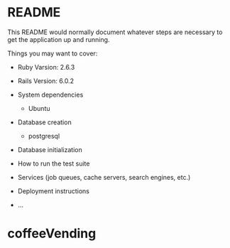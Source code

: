 # README

This README would normally document whatever steps are necessary to get the
application up and running.

Things you may want to cover:

* Ruby Varsion: 2.6.3

* Rails Version: 6.0.2

* System dependencies
	- Ubuntu


* Database creation
	- postgresql
	
* Database initialization

* How to run the test suite

* Services (job queues, cache servers, search engines, etc.)

* Deployment instructions

* ...
# coffeeVending
